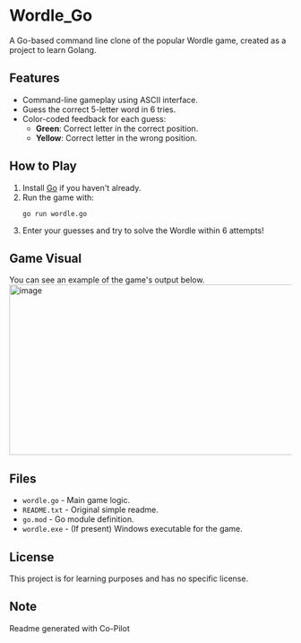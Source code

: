 # Wordle_Go

A Go-based command line clone of the popular Wordle game, created as a project to learn Golang.

## Features

- Command-line gameplay using ASCII interface.
- Guess the correct 5-letter word in 6 tries.
- Color-coded feedback for each guess:
  - **Green**: Correct letter in the correct position.
  - **Yellow**: Correct letter in the wrong position.

## How to Play

1. Install [Go](https://golang.org/dl/) if you haven't already.
2. Run the game with:
   ```
   go run wordle.go
   ```
3. Enter your guesses and try to solve the Wordle within 6 attempts!

## Game Visual

You can see an example of the game's output below.  
<img width="548" height="304" alt="image" src="https://github.com/user-attachments/assets/52e9a4ed-bb6b-4a3f-942c-72e37ea30a3a" />


## Files

- `wordle.go` - Main game logic.
- `README.txt` - Original simple readme.
- `go.mod` - Go module definition.
- `wordle.exe` - (If present) Windows executable for the game.

## License

This project is for learning purposes and has no specific license.


## Note
Readme generated with Co-Pilot
